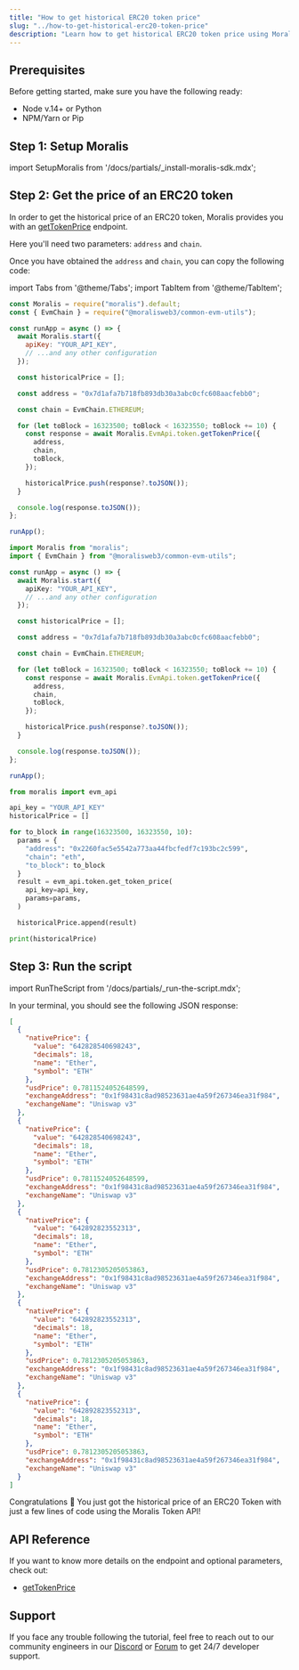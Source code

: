 ```yaml
---
title: "How to get historical ERC20 token price"
slug: "../how-to-get-historical-erc20-token-price"
description: "Learn how to get historical ERC20 token price using Moralis Token API."
---
```


## Prerequisites

Before getting started, make sure you have the following ready:

- Node v.14+ or Python
- NPM/Yarn or Pip

## Step 1: Setup Moralis

import SetupMoralis from '/docs/partials/\_install-moralis-sdk.mdx';

<SetupMoralis node="moralis @moralisweb3/common-evm-utils" python="moralis" />

## Step 2: Get the price of an ERC20 token

In order to get the historical price of an ERC20 token, Moralis provides you with an [getTokenPrice](/web3-data-api/reference/get-token-price) endpoint.

Here you'll need two parameters: `address` and `chain`.

Once you have obtained the `address` and `chain`, you can copy the following code:

import Tabs from '@theme/Tabs';
import TabItem from '@theme/TabItem';

<Tabs groupId="programming-language">
  <TabItem value="javascript" label="index.js (JavaScript)" default>

```javascript index.js
const Moralis = require("moralis").default;
const { EvmChain } = require("@moralisweb3/common-evm-utils");

const runApp = async () => {
  await Moralis.start({
    apiKey: "YOUR_API_KEY",
    // ...and any other configuration
  });

  const historicalPrice = [];

  const address = "0x7d1afa7b718fb893db30a3abc0cfc608aacfebb0";

  const chain = EvmChain.ETHEREUM;

  for (let toBlock = 16323500; toBlock < 16323550; toBlock += 10) {
    const response = await Moralis.EvmApi.token.getTokenPrice({
      address,
      chain,
      toBlock,
    });

    historicalPrice.push(response?.toJSON());
  }

  console.log(response.toJSON());
};

runApp();
```

</TabItem>
<TabItem value="typescript" label="index.ts (TypeScript)">

```typescript index.ts
import Moralis from "moralis";
import { EvmChain } from "@moralisweb3/common-evm-utils";

const runApp = async () => {
  await Moralis.start({
    apiKey: "YOUR_API_KEY",
    // ...and any other configuration
  });

  const historicalPrice = [];

  const address = "0x7d1afa7b718fb893db30a3abc0cfc608aacfebb0";

  const chain = EvmChain.ETHEREUM;

  for (let toBlock = 16323500; toBlock < 16323550; toBlock += 10) {
    const response = await Moralis.EvmApi.token.getTokenPrice({
      address,
      chain,
      toBlock,
    });

    historicalPrice.push(response?.toJSON());
  }

  console.log(response.toJSON());
};

runApp();
```

</TabItem>
<TabItem value="python" label="index.py (Python)">

```python index.py
from moralis import evm_api

api_key = "YOUR_API_KEY"
historicalPrice = []

for to_block in range(16323500, 16323550, 10):
  params = {
    "address": "0x2260fac5e5542a773aa44fbcfedf7c193bc2c599",
    "chain": "eth",
    "to_block": to_block
  }
  result = evm_api.token.get_token_price(
    api_key=api_key,
    params=params,
  )

  historicalPrice.append(result)

print(historicalPrice)
```

</TabItem>
</Tabs>

## Step 3: Run the script

import RunTheScript from '/docs/partials/\_run-the-script.mdx';

<RunTheScript />

In your terminal, you should see the following JSON response:

```json
[
  {
    "nativePrice": {
      "value": "642828540698243",
      "decimals": 18,
      "name": "Ether",
      "symbol": "ETH"
    },
    "usdPrice": 0.7811524052648599,
    "exchangeAddress": "0x1f98431c8ad98523631ae4a59f267346ea31f984",
    "exchangeName": "Uniswap v3"
  },
  {
    "nativePrice": {
      "value": "642828540698243",
      "decimals": 18,
      "name": "Ether",
      "symbol": "ETH"
    },
    "usdPrice": 0.7811524052648599,
    "exchangeAddress": "0x1f98431c8ad98523631ae4a59f267346ea31f984",
    "exchangeName": "Uniswap v3"
  },
  {
    "nativePrice": {
      "value": "642892823552313",
      "decimals": 18,
      "name": "Ether",
      "symbol": "ETH"
    },
    "usdPrice": 0.7812305205053863,
    "exchangeAddress": "0x1f98431c8ad98523631ae4a59f267346ea31f984",
    "exchangeName": "Uniswap v3"
  },
  {
    "nativePrice": {
      "value": "642892823552313",
      "decimals": 18,
      "name": "Ether",
      "symbol": "ETH"
    },
    "usdPrice": 0.7812305205053863,
    "exchangeAddress": "0x1f98431c8ad98523631ae4a59f267346ea31f984",
    "exchangeName": "Uniswap v3"
  },
  {
    "nativePrice": {
      "value": "642892823552313",
      "decimals": 18,
      "name": "Ether",
      "symbol": "ETH"
    },
    "usdPrice": 0.7812305205053863,
    "exchangeAddress": "0x1f98431c8ad98523631ae4a59f267346ea31f984",
    "exchangeName": "Uniswap v3"
  }
]
```

Congratulations 🥳 You just got the historical price of an ERC20 Token with just a few lines of code using the Moralis Token API!

## API Reference

If you want to know more details on the endpoint and optional parameters, check out:

- [getTokenPrice](/web3-data-api/reference/get-token-price)

## Support

If you face any trouble following the tutorial, feel free to reach out to our community engineers in our [Discord](https://moralis.io/discord) or [Forum](https://forum.moralis.io) to get 24/7 developer support.
